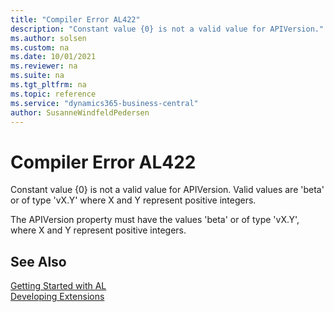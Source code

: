 ```yaml
---
title: "Compiler Error AL422"
description: "Constant value {0} is not a valid value for APIVersion."
ms.author: solsen
ms.custom: na
ms.date: 10/01/2021
ms.reviewer: na
ms.suite: na
ms.tgt_pltfrm: na
ms.topic: reference
ms.service: "dynamics365-business-central"
author: SusanneWindfeldPedersen
---
```

[//]: # (START>DO_NOT_EDIT)
[//]: # (IMPORTANT:Do not edit any of the content between here and the END>DO_NOT_EDIT.)
[//]: # (Any modifications should be made in the .xml files in the ModernDev repo.)
# Compiler Error AL422
Constant value {0} is not a valid value for APIVersion. Valid values are 'beta' or of type 'vX.Y' where X and Y represent positive integers.


The APIVersion property must have the values 'beta' or of type 'vX.Y', where X and Y represent positive integers.

[//]: # (IMPORTANT: END>DO_NOT_EDIT)
## See Also  
[Getting Started with AL](../devenv-get-started.md)  
[Developing Extensions](../devenv-dev-overview.md)  